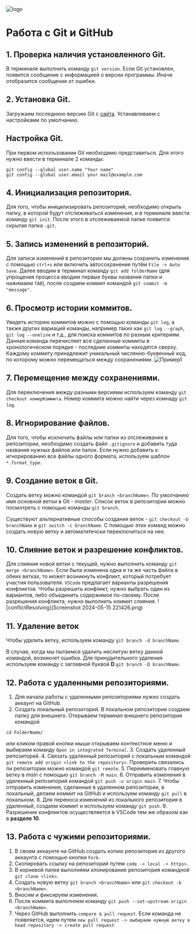 ![logo](Git-Logo-Black.png)
# Работа с Git и GitHub
## 1. Проверка наличия установленного Git.
В терминале выполнить команду `git version`.
Если Git установлен, появится сообщение с информацией о версии программы. Иначе отобразится сообщение от ошибки.

## 2. Установка Git.
Загружаем последнюю версию Git с [сайта](http://git-scm.com/downloads). Устанавливаем с настройками по умолчанию.

## Настройка Git.
При первом использовании Git необходимо представиться.
Для этого нужно ввести в терминале 2 команды:
```
git config --global user.name "Your name"
git config --global user.email your mail@example.com
```

## 4. Инициализация репозитория.
Для того, чтобы иницилизировать репозиторий, необходимо открыть папку, в которой будут отслеживаться изменения, и в терминале ввести команду `git init`. После этого в отслеживаемой папке появится скрытая папка `.git`.

## 5. Запись изменений в репозиторий.
Для записи изменений в репозитории мы должны сохранить изменения с помощью `ctrl+s` или включить автосохранение путём `File -> Auto Save`. Далее вводим в терминал команду `git add folderName` (для упрощения процесса вводим первые буквы названия папки и нажимаем `TAB`), после создаем коммит командой `git commit -m "message"`.

## 6. Просмотр истории коммитов.
Увидеть историю коммитов можно с помощью команды `git log`, а также других вариаций команды, например таких как `git log --graph`, `git log --oneline` и т.д., для поиска коммитов по разным критериям. Данная команда перечисляет все сделанные коммиты в хронологическом порядке - последние коммиты находятся сверху. Каждому коммиту принадлежит уникальный численно-буквенный код, по которому можно перемещаться между сохранениями. ![Пример1](logExample.png)

## 7. Перемещение между сохранениями.
Для переключения между разными версиями используем команду `git checkout номерКоммита`.
Номер коммита можно найти через комнаду `git log`.

## 8. Игнорирование файлов.
Для того, чтобы исключить файлы или папки из отслеживания в репозитории, необходимо создать файл `.gitignore` и добавить туда названия нужных файлов или папок. Если нужно добавить к игнорированию все файлы одного формата, используем шаблон `*.format_type`.

## 9. Создание веток в Git.
Создать ветку можно командой `git branch <branchName>`.
По умолчанию имя основной ветки в Git - *master*.
Список веток в репозитории можно посмотреть с помощью команды `git branch`.

Существуют альтернативные способы создания веток - `git checkout -b branchName` и `git switch -c branchName`. С помощью этих команд можно создать новую ветку и автоматитечски переключиться на нее.

## 10. Слияние веток и разрешение конфликтов.
Для слияния новой ветки с текущей, нужно выполнить команду `git merge <branchName>`. 
Если была изменена одна и та же часть файла в обеих ветках, то может возникнуть конфликт, который потребует участия пользователя. `VSCode` предлагает варианты разрешения конфликтов. Чтобы разрешить конфликт, нужно выбрать один из вариантов, либо объединить содержимое по-своему.
После разрешения конфликта, нужно выполнить коммит слияния.
![conflictResolving](Screenshot 2024-05-15 221426.png)

## 11. Удаление веток
Чтобы удалить ветку, используем команду `git branch -d branchName`.

В случае, когда мы пытаемся удалить неслитую ветку данной командой, возникнет ошибка. Для принудительного удаления используем команду с заглавной буквой **D**.`git branch -D branchName`.

## 12. Работа с удаленными репозиториями.
1. Для начала работы с удаленными репозиториями нужно создать аккаунт на GitHub.
2. Создать локальный репозиторий.
В локальном репозитории создаем папку для внешнего. Открываем терминал внешнего репозитория командой
```
cd FolderName/
```
или кликом правой кнопки мыши открываем контекстное меню и выбираем команду `Open in integrated Terminal`.
3. Создать удаленный репозиторий.
4. Связать удаленный репозиторий с локальным командой `git remote add origin <link to the repository>`.
Проверить связались ли репозитории  можно командой `git remote`.
5. Переименовать главную ветку в *main* с помощью `git branch -M main`.
6. Отправить изменения в удаленный репозиторий командой `git push -u origin main`.
7. Чтобы отправить изменения, сделанные в удаленном репозитории, в локальный, делаем коммит на GitHub и  используем команду `git pull` в локальном.
8. Для переноса изменений из локального репозитория в удаленный, создаем коммит и используем команду `git push`.
9. Разрешение конфликтов осуществляется в VSCode тем же образом как в **разделе 10**.




## 13. Работа с чужими репозиториями.
1. В своем аккаунте на GitHub создать копию репозитория из другого аккаунта с помощью кнопки `Fork`.
2. Скопировать ссылку на репозиторий путем `code -> local -> https>`.
3. В корневой папке выполняем клонирование репозитория командной `git clone <link>`.
4. Создать новую ветку `git branch <branchName>` или `git checkout -b <branchName>`.
5. Вносим и фиксируем изменения.
6. После коммита выполняем команду `git push --set-upstream origin <branchName>`.
7. Через GitHub выполнить `compare & pull request`. Если команда не появляется, идем путем `new pull request -> выбираем нужную ветку в head repository -> create pull request`